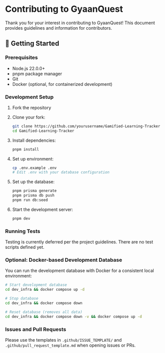 # Contributing to GyaanQuest

Thank you for your interest in contributing to GyaanQuest! This document provides guidelines and information for contributors.

## 🚀 Getting Started

### Prerequisites

- Node.js 22.0.0+
- pnpm package manager
- Git
- Docker (optional, for containerized development)

### Development Setup

1. Fork the repository
2. Clone your fork:

   ```bash
   git clone https://github.com/yourusername/Gamified-Learning-Tracker.git
   cd Gamified-Learning-Tracker
   ```

3. Install dependencies:

   ```bash
   pnpm install
   ```

4. Set up environment:
   ```bash
   cp .env.example .env
   # Edit .env with your database configuration
   ```
5. Set up the database:
   ```bash
   pnpm prisma generate
   pnpm prisma db push
   pnpm run db:seed
   ```
6. Start the development server:
   ```bash
   pnpm dev
   ```

### Running Tests

Testing is currently deferred per the project guidelines. There are no test scripts defined yet.

### Optional: Docker-based Development Database

You can run the development database with Docker for a consistent local environment:

```bash
# Start development database
cd dev_infra && docker compose up -d

# Stop database
cd dev_infra && docker compose down

# Reset database (removes all data)
cd dev_infra && docker compose down -v && docker compose up -d
```

### Issues and Pull Requests

Please use the templates in `.github/ISSUE_TEMPLATE/` and `.github/pull_request_template.md` when opening issues or PRs.
